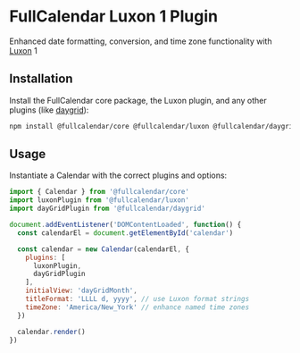 
# FullCalendar Luxon 1 Plugin

Enhanced date formatting, conversion, and time zone functionality with [Luxon](https://moment.github.io/luxon/) 1

## Installation

Install the FullCalendar core package, the Luxon plugin, and any other plugins (like [daygrid](https://fullcalendar.io/docs/month-view)):

```sh
npm install @fullcalendar/core @fullcalendar/luxon @fullcalendar/daygrid
```

## Usage

Instantiate a Calendar with the correct plugins and options:

```js
import { Calendar } from '@fullcalendar/core'
import luxonPlugin from '@fullcalendar/luxon'
import dayGridPlugin from '@fullcalendar/daygrid'

document.addEventListener('DOMContentLoaded', function() {
  const calendarEl = document.getElementById('calendar')

  const calendar = new Calendar(calendarEl, {
    plugins: [
      luxonPlugin,
      dayGridPlugin
    ],
    initialView: 'dayGridMonth',
    titleFormat: 'LLLL d, yyyy', // use Luxon format strings
    timeZone: 'America/New_York' // enhance named time zones
  })

  calendar.render()
})
```

